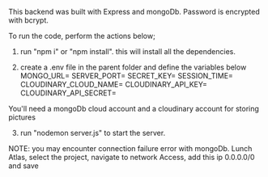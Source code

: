 This backend was built with Express and mongoDb.
Password is encrypted with bcrypt.

To run the code, perform the actions below;

1. run "npm i" or "npm install". this will install all the dependencies.

2. create a .env file in the parent folder and define the variables below
   MONGO_URL=
   SERVER_PORT=
   SECRET_KEY=
   SESSION_TIME=
   CLOUDINARY_CLOUD_NAME=
   CLOUDINARY_API_KEY=
   CLOUDINARY_API_SECRET=

You'll need a mongoDb cloud account and a cloudinary account for storing pictures

3. run "nodemon server.js" to start the server.

NOTE: you may encounter connection failure error with mongoDb. Lunch Atlas, select the project,
navigate to network Access, add this ip 0.0.0.0/0 and save
